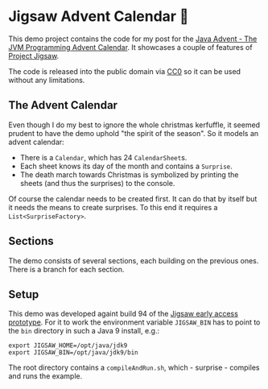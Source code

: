 # Jigsaw Advent Calendar :christmas_tree:

This demo project contains the code for my post for the [Java Advent - The JVM Programming Advent Calendar](http://www.javaadvent.com/).
It showcases a couple of features of [Project Jigsaw](http://blog.codefx.org/tag/project-jigsaw/).

The code is released into the public domain via [CC0](https://creativecommons.org/publicdomain/zero/1.0/) so it can be used without any limitations.



## The Advent Calendar

Even though I do my best to ignore the whole christmas kerfuffle, it seemed prudent to have the demo uphold "the spirit of the season".
So it models an advent calendar:

* There is a `Calendar`, which has 24 `CalendarSheet`s.
* Each sheet knows its day of the month and contains a `Surprise`.
* The death march towards Christmas is symbolized by printing the sheets (and thus the surprises) to the console.

Of course the calendar needs to be created first.
It can do that by itself but it needs the means to create surprises.
To this end it requires a `List<SurpriseFactory>`.



## Sections

The demo consists of several sections, each building on the previous ones.
There is a branch for each section.



## Setup

This demo was developed againt build 94 of the [Jigsaw early access prototype](https://jdk9.java.net/jigsaw/).
For it to work the environment variable `JIGSAW_BIN` has to point to the `bin` directory in such a Java 9 install, e.g.:

```
export JIGSAW_HOME=/opt/java/jdk9
export JIGSAW_BIN=/opt/java/jdk9/bin
```

The root directory contains a `compileAndRun.sh`, which - surprise - compiles and runs the example.
